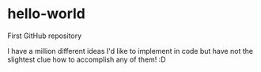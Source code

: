 hello-world
===========

First GitHub repository

I have a million different ideas I'd like to implement in code but have not the slightest clue how to accomplish any of them! :D
